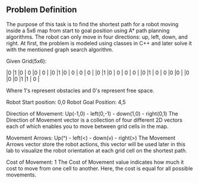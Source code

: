 ## Problem Definition 
The purpose of this task is to find the shortest path for a robot moving inside a 5x6 map from start to goal position using A* path planning algorithms. 
The robot can only move in four directions: up, left, down, and right. 
At first, the problem is modeled using classes in C++ and later solve it with the mentioned graph search algorithm.

Given
Grid(5x6):

|0 |1 |0 | 0 |0 | 0 |
|0 |1 |0 | 0 | 0 | 0 |
|0 |1 |0 | 0 | 0 | 0 |
|0 |1 | 0 | 0 |0 |0 |
|0 |0 |0 |1 |1 | 0 |

Where 1's represent obstacles and 0's represent free space.

Robot Start position: 0,0
Robot Goal Position: 4,5

Direction of Movement: Up(-1,0) - left(0,-1) - down(1,0) - right(0,1)
The Direction of Movement vector is a collection of four different 2D vectors each of which enables you to move between grid cells in the map.

Movement Arrows: Up(^) - left(<) - down(v) - right(>)
The Movement Arrows vector store the robot actions, this vector will be used later in this lab to visualize the robot orientation at each grid cell on the shortest path.

Cost of Movement: 1
The Cost of Movement value indicates how much it cost to move from one cell to another. Here, the cost is equal for all possible movements.
